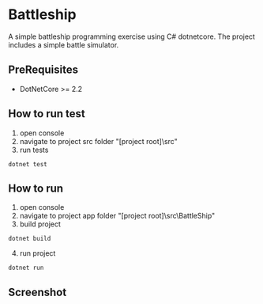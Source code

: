# Battleship

A simple battleship programming exercise using C# dotnetcore. The project includes a simple battle simulator.

## PreRequisites 
* DotNetCore >= 2.2 

## How to run test 
1. open console 
2. navigate to project src folder "[project root]\src" 
3. run tests
  ```
  dotnet test
  ``` 

## How to run 
1. open console 
2. navigate to project app folder "[project root]\src\BattleShip" 
3. build project 
  ```
  dotnet build
  ``` 
4. run project
  ```
  dotnet run
  ```

## Screenshot 


